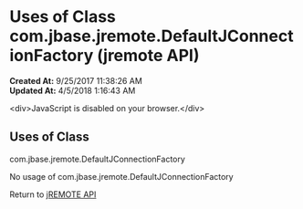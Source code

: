 # Uses of Class com.jbase.jremote.DefaultJConnectionFactory (jremote API)

**Created At:** 9/25/2017 11:38:26 AM  
**Updated At:** 4/5/2018 1:16:43 AM  

<script type="text/javascript"><!--
    try {
        if (location.href.indexOf('is-external=true') == -1) {
            parent.document.title="Uses of Class com.jbase.jremote.DefaultJConnectionFactory (jremote   API)";
        }
    }
    catch(err) {
    }
//--></script><noscript>&lt;div&gt;JavaScript is disabled on your browser.&lt;/div&gt;</noscript><!-- ========= START OF TOP NAVBAR ======= -->
<!--   -->

<script type="text/javascript"><!--
  allClassesLink = document.getElementById("allclasses_navbar_top");
  if(window==top) {
    allClassesLink.style.display = "block";
  }
  else {
    allClassesLink.style.display = "none";
  }
  //--></script>
<!--   -->
<!-- ========= END OF TOP NAVBAR ========= -->
## Uses of Class
com.jbase.jremote.DefaultJConnectionFactory

No usage of com.jbase.jremote.DefaultJConnectionFactory
<!-- ======= START OF BOTTOM NAVBAR ====== -->
<!--   -->


Return to [jREMOTE API](com_jbase_jremote_package-summary)
